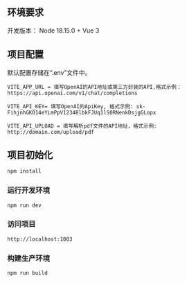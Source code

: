 
## 环境要求
开发版本： Node 18.15.0 + Vue 3

## 项目配置
默认配置存储在“.env”文件中。

```env
VITE_APP_URL = 填写OpenAI的API地址或第三方封装的API,格式示例：https://api.openai.com/v1/chat/completions

VITE_API_KEY= 填写OpenAI的ApiKey, 格式示例: sk-FihjnhGKO14eYLmPpV1234BlbkFJUq1lS0RNenkDsjgGLopx

VITE_API_UPLOAD = 填写解析pdf文件的API地址，格式示例: http://domain.com/upload/pdf
```

## 项目初始化

```sh
npm install
```

### 运行开发环境

```sh
npm run dev
```

### 访问项目
```sh
http://localhost:1003
```

### 构建生产环境

```sh
npm run build
```
